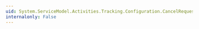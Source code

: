 ```yaml
---
uid: System.ServiceModel.Activities.Tracking.Configuration.CancelRequestedQueryElement.Properties
internalonly: False
---
```

